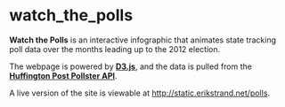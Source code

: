 watch_the_polls
===============

**Watch the Polls** is an interactive infographic that animates state tracking poll data over the months leading up to the 2012 election.

The webpage is powered by **[D3.js](http://d3js.org/)**, and the data is pulled from the **[Huffington Post Pollster API](http://elections.huffingtonpost.com/pollster/api)**.

A live version of the site is viewable at http://static.erikstrand.net/polls.
